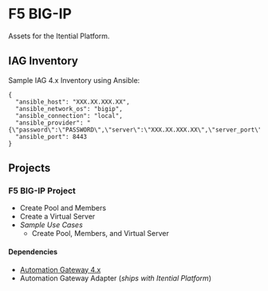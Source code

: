 # F5 BIG-IP
Assets for the Itential Platform.

## IAG Inventory
Sample IAG 4.x Inventory using Ansible:
```
{
  "ansible_host": "XXX.XX.XXX.XX",
  "ansible_network_os": "bigip",
  "ansible_connection": "local",
  "ansible_provider": "{\"password\":\"PASSWORD\",\"server\":\"XXX.XX.XXX.XX\",\"server_port\":\"8443\",\"transport\":\"rest\",\"user\":\"USERNAME\",\"validate_certs\":false}",
  "ansible_port": 8443
}
```

## Projects
### F5 BIG-IP Project
- Create Pool and Members
- Create a Virtual Server
- _Sample Use Cases_
    - Create Pool, Members, and Virtual Server


#### Dependencies
- [Automation Gateway 4.x](https://www.itential.com/automation-gateway/)
- Automation Gateway Adapter (_ships with Itential Platform_)

